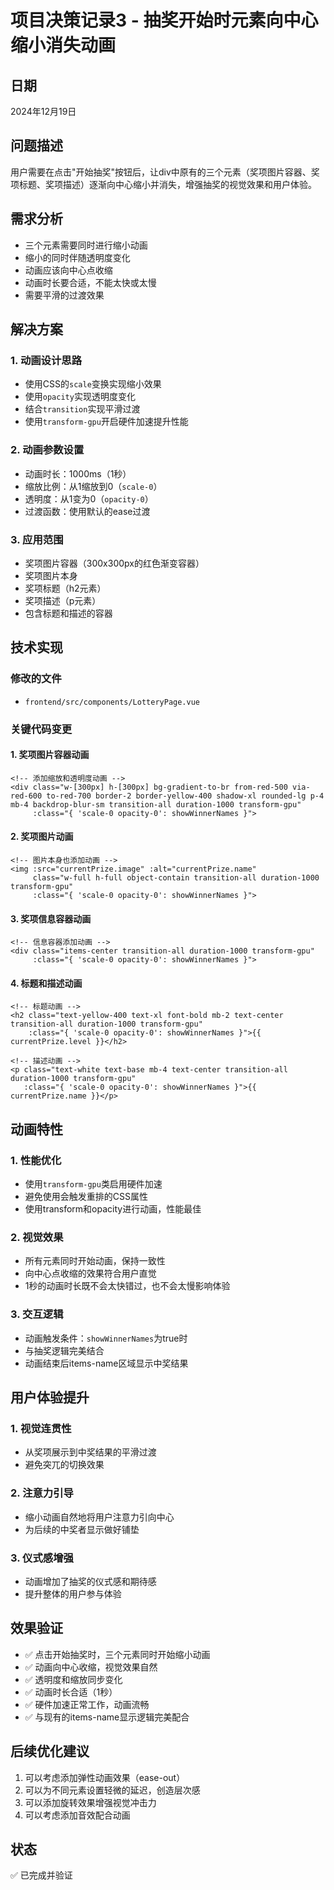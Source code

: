 # 项目决策记录3 - 抽奖开始时元素向中心缩小消失动画

## 日期
2024年12月19日

## 问题描述
用户需要在点击"开始抽奖"按钮后，让div中原有的三个元素（奖项图片容器、奖项标题、奖项描述）逐渐向中心缩小并消失，增强抽奖的视觉效果和用户体验。

## 需求分析
- 三个元素需要同时进行缩小动画
- 缩小的同时伴随透明度变化
- 动画应该向中心点收缩
- 动画时长要合适，不能太快或太慢
- 需要平滑的过渡效果

## 解决方案

### 1. 动画设计思路
- 使用CSS的`scale`变换实现缩小效果
- 使用`opacity`实现透明度变化
- 结合`transition`实现平滑过渡
- 使用`transform-gpu`开启硬件加速提升性能

### 2. 动画参数设置
- 动画时长：1000ms（1秒）
- 缩放比例：从1缩放到0（`scale-0`）
- 透明度：从1变为0（`opacity-0`）
- 过渡函数：使用默认的ease过渡

### 3. 应用范围
- 奖项图片容器（300x300px的红色渐变容器）
- 奖项图片本身
- 奖项标题（h2元素）
- 奖项描述（p元素）
- 包含标题和描述的容器

## 技术实现

### 修改的文件
- `frontend/src/components/LotteryPage.vue`

### 关键代码变更

#### 1. 奖项图片容器动画
```vue
<!-- 添加缩放和透明度动画 -->
<div class="w-[300px] h-[300px] bg-gradient-to-br from-red-500 via-red-600 to-red-700 border-2 border-yellow-400 shadow-xl rounded-lg p-4 mb-4 backdrop-blur-sm transition-all duration-1000 transform-gpu"
     :class="{ 'scale-0 opacity-0': showWinnerNames }">
```

#### 2. 奖项图片动画
```vue
<!-- 图片本身也添加动画 -->
<img :src="currentPrize.image" :alt="currentPrize.name" 
     class="w-full h-full object-contain transition-all duration-1000 transform-gpu" 
     :class="{ 'scale-0 opacity-0': showWinnerNames }">
```

#### 3. 奖项信息容器动画
```vue
<!-- 信息容器添加动画 -->
<div class="items-center transition-all duration-1000 transform-gpu" 
     :class="{ 'scale-0 opacity-0': showWinnerNames }">
```

#### 4. 标题和描述动画
```vue
<!-- 标题动画 -->
<h2 class="text-yellow-400 text-xl font-bold mb-2 text-center transition-all duration-1000 transform-gpu" 
    :class="{ 'scale-0 opacity-0': showWinnerNames }">{{ currentPrize.level }}</h2>

<!-- 描述动画 -->
<p class="text-white text-base mb-4 text-center transition-all duration-1000 transform-gpu" 
   :class="{ 'scale-0 opacity-0': showWinnerNames }">{{ currentPrize.name }}</p>
```

## 动画特性

### 1. 性能优化
- 使用`transform-gpu`类启用硬件加速
- 避免使用会触发重排的CSS属性
- 使用transform和opacity进行动画，性能最佳

### 2. 视觉效果
- 所有元素同时开始动画，保持一致性
- 向中心点收缩的效果符合用户直觉
- 1秒的动画时长既不会太快错过，也不会太慢影响体验

### 3. 交互逻辑
- 动画触发条件：`showWinnerNames`为true时
- 与抽奖逻辑完美结合
- 动画结束后items-name区域显示中奖结果

## 用户体验提升

### 1. 视觉连贯性
- 从奖项展示到中奖结果的平滑过渡
- 避免突兀的切换效果

### 2. 注意力引导
- 缩小动画自然地将用户注意力引向中心
- 为后续的中奖者显示做好铺垫

### 3. 仪式感增强
- 动画增加了抽奖的仪式感和期待感
- 提升整体的用户参与体验

## 效果验证
- ✅ 点击开始抽奖时，三个元素同时开始缩小动画
- ✅ 动画向中心收缩，视觉效果自然
- ✅ 透明度和缩放同步变化
- ✅ 动画时长合适（1秒）
- ✅ 硬件加速正常工作，动画流畅
- ✅ 与现有的items-name显示逻辑完美配合

## 后续优化建议
1. 可以考虑添加弹性动画效果（ease-out）
2. 可以为不同元素设置轻微的延迟，创造层次感
3. 可以添加旋转效果增强视觉冲击力
4. 可以考虑添加音效配合动画

## 状态
✅ 已完成并验证